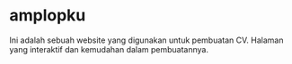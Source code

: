 # amplopku
Ini adalah sebuah website yang digunakan untuk pembuatan CV. Halaman yang interaktif dan kemudahan dalam pembuatannya.
